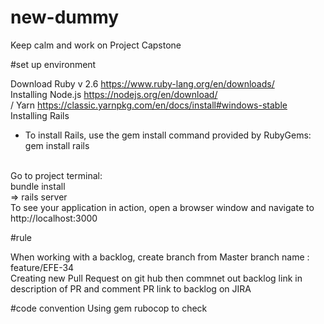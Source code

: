 # new-dummy
Keep calm and work on Project Capstone

#set up environment

Download Ruby v 2.6 https://www.ruby-lang.org/en/downloads/
<br/>
Installing Node.js https://nodejs.org/en/download/
<br>/
Yarn https://classic.yarnpkg.com/en/docs/install#windows-stable
<br/>
Installing Rails
<br/>
- To install Rails, use the gem install command provided by RubyGems: gem install rails 
<br/>
Go to project terminal: 
<br/>
bundle install
<br/>
=> rails server
<br/>
To see your application in action, open a browser window and navigate to http://localhost:3000

#rule

When working with a backlog, create branch from Master branch name : feature/EFE-34<br/>
Creating new Pull Request on git hub then commnet out backlog link in description of PR and comment PR link to backlog on JIRA <br/>

#code convention
Using gem rubocop to check 
#


